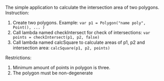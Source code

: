 The simple application to calculate the intersection area  of two polygons.
Instruction:
1. Create two polygons. Example: ```var p1 = Polygon("name poly", Point(), ... )```
2. Call lambda named checkIntersect for check of intersections: ```var points = checkIntersect(p1, p2, false)```
3. Call lambda named calcSquare to calculate  areas of p1, p2 and intersection area: ```calcSquare(p1, p2, points)```

Restrictions:
1. Minimum  amount of points in polygon is three.
2. The polygon must be non-degenerate